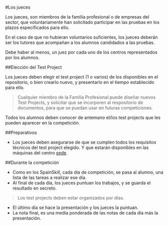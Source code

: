 
#Los jueces

Los jueces, son miembros de la familia profesional o de empresas del sector,
que voluntariamente han solicitado participar en las pruebas en los plazos
especificados para ello.

En el caso de que no hubieran voluntarios suficientes, los jueces deberán ser
los tutores que acompañan a los alumnos candidados a las pruebas.

Debe haber al menos, un juez por cada uno de los centros representados por los
alumnos.

##Elección del Test Project

Los jueces deben elegir el test project (1 o varios) de los disponibles en el
repositorio, o bien crearlo nuevo, y presentarlo en el tiempo establecido para
ello.

> Cualquier miembro de la Familia Profesional puede diseñar nuevos Test Projects,
y solicitar que se incorporen al respositorio de documentos, para que se puedan usar
en futuras competiciones.

Todos los alumnos deben conocer de antemano el/los test projects que les pueden
aparecer en la competición.

##Preparativos

* Los jueces deben asegurarse de que se cumplen todos los requisitos técnicos
del test project elegido. Y que estarán disponibles en las máquinas del centro
[sede](./sede.md).


##Durante la competición

* Como en los SpainSkill, cada día de competición, se pasa al alumno, una lista
de las tareas a realizar ese día.
* Al final de cada día, los jueces puntuan los trabajos, y se guarda el resultado en secreto.
> Los test projects deben estar organizados por días.

* El último día se hace la presentación y los jueces la puntuan.
* La nota final, es una media ponderada de las notas de cada día más la presentación.
